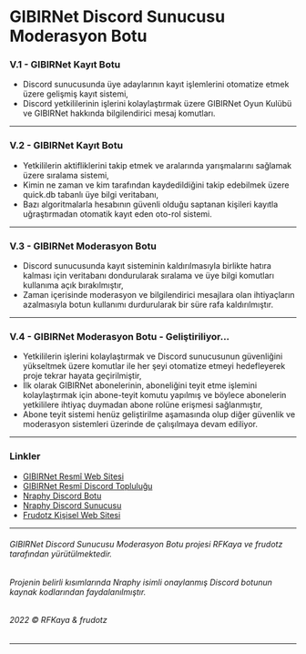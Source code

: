 # GIBIRNet Discord Sunucusu Moderasyon Botu

### V.1 - GIBIRNet Kayıt Botu

  - Discord sunucusunda üye adaylarının kayıt işlemlerini otomatize etmek üzere gelişmiş kayıt sistemi,  
  - Discord yetkililerinin işlerini kolaylaştırmak üzere GIBIRNet Oyun Kulübü ve GIBIRNet hakkında bilgilendirici mesaj komutları.

-----

### V.2 - GIBIRNet Kayıt Botu

  - Yetkililerin aktifliklerini takip etmek ve aralarında yarışmalarını sağlamak üzere sıralama sistemi,
  - Kimin ne zaman ve kim tarafından kaydedildiğini takip edebilmek üzere quick.db tabanlı üye bilgi veritabanı,
  - Bazı algoritmalarla hesabının güvenli olduğu saptanan kişileri kayıtla uğraştırmadan otomatik kayıt eden oto-rol sistemi.

-----

### V.3 - GIBIRNet Moderasyon Botu

  - Discord sunucusunda kayıt sisteminin kaldırılmasıyla birlikte hatıra kalması için veritabanı dondurularak sıralama ve üye bilgi komutları kullanıma açık bırakılmıştır,
  - Zaman içerisinde moderasyon ve bilgilendirici mesajlara olan ihtiyaçların azalmasıyla botun kullanımı durdurularak bir süre rafa kaldırılmıştır.

-----

### V.4 - GIBIRNet Moderasyon Botu - Geliştiriliyor...

  - Yetkililerin işlerini kolaylaştırmak ve Discord sunucusunun güvenliğini yükseltmek üzere komutlar ile her şeyi otomatize etmeyi hedefleyerek proje tekrar hayata geçirilmiştir,
  - İlk olarak GIBIRNet abonelerinin, aboneliğini teyit etme işlemini kolaylaştırmak için abone-teyit komutu yapılmış ve böylece abonelerin yetkililere ihtiyaç duymadan abone rolüne erişmesi sağlanmıştır,
  - Abone teyit sistemi henüz geliştirilme aşamasında olup diğer güvenlik ve moderasyon sistemleri üzerinde de çalışılmaya devam ediliyor.

-----

### Linkler

  - [GIBIRNet Resmî Web Sitesi](https://gibir.net.tr/)  
  - [GIBIRNet Resmî Discord Topluluğu](https://gibir.net.tr/discord/)  
  - [Nraphy Discord Botu](https://top.gg/bot/700959962452459550)  
  - [Nraphy Discord Sunucusu](https://discord.gg/VppTU9h)  
  - [Frudotz Kişisel Web Sitesi](https://frudotz.com/)  


-----

###### GIBIRNet Discord Sunucusu Moderasyon Botu projesi RFKaya ve frudotz tarafından yürütülmektedir.
###### Projenin belirli kısımlarında Nraphy isimli onaylanmış Discord botunun kaynak kodlarından faydalanılmıştır.
###### 2022 ©️ RFKaya & frudotz

-----
